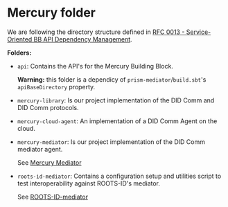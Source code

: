 # Mercury folder

We are following the directory structure defined in [RFC 0013 - Service-Oriented BB API Dependency Management](https://input-output.atlassian.net/wiki/spaces/ATB/pages/3534848001/RFC+0013+-+Service-Oriented+BB+API+Dependency+Management).

**Folders:**

- `api`:
  Contains the API's for the Mercury Building Block.

  **Warning:** this folder is a dependicy of `prism-mediator`/`build.sbt`'s `apiBaseDirectory` property.

- `mercury-library`:
  Is our project implementation of the DID Comm and DID Comm protocols.

- `mercury-cloud-agent`:
  An implementation of a DID Comm Agent on the cloud.

- `mercury-mediator`:
  Is our project implementation of the DID Comm mediator agent.

  See [Mercury Mediator](./prism-mediator/README.md)

- `roots-id-mediator`:
  Contains a configuration setup and utilities script to test interoperability against ROOTS-ID's mediator.

  See [ROOTS-ID-mediator](./roots-id-mediator/REAMDE-ROOTS-ID-mediator.md)
